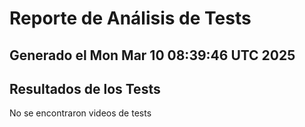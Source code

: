 # Reporte de Análisis de Tests
## Generado el Mon Mar 10 08:39:46 UTC 2025
## Resultados de los Tests
No se encontraron videos de tests
